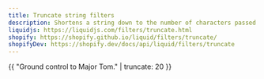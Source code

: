 ```yaml
---
title: Truncate string filters
description: Shortens a string down to the number of characters passed as an argument. If the specified number of characters is less than the length of the string, an ellipsis (…) is appended to the string and is included in the character count.
liquidjs: https://liquidjs.com/filters/truncate.html
shopify: https://shopify.github.io/liquid/filters/truncate/
shopifyDev: https://shopify.dev/docs/api/liquid/filters/truncate
---
```

{{ "Ground control to Major Tom." | truncate: 20 }}